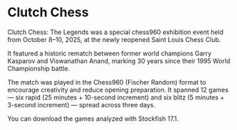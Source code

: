 # Clutch Chess
Clutch Chess: The Legends was a special chess960 exhibition event held from October 8–10, 2025, at the newly reopened Saint Louis Chess Club.

It featured a historic rematch between former world champions Garry Kasparov and Viswanathan Anand, marking 30 years since their 1995 World Championship battle.

The match was played in the Chess960 (Fischer Random) format to encourage creativity and reduce opening preparation. It spanned 12 games — six rapid (25 minutes + 10-second increment) and six blitz (5 minutes + 3-second increment) — spread across three days.

You can download the games analyzed with Stockfish 17.1.
